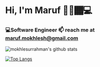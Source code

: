 # Hi, I'm Maruf 👋🏾🏾‍💻

<!--
**mokhlesurrahman/mokhlesurrahman** is a ✨ _special_ ✨ repository because its `README.md` (this file) appears on your GitHub profile.

Here are some ideas to get you started:

- 🔭 I’m currently working on ...
- 🌱 I’m currently learning DeeP Learning
- 👯 I’m looking to collaborate on ...
- 🤔 I’m looking for help with ...
- 💬 Ask me about ...
- 📫 How to reach me: ...
- 😄 Pronouns: ...
- ⚡ Fun fact: ...
-->

### 💻Software Engineer 📫 reach me at maruf.mokhlesh@gmail.com

![mokhlesurrahman's github stats](https://github-readme-stats.vercel.app/api?username=mokhlesurrahman&count_private=true)

[![Top Langs](https://github-readme-stats.vercel.app/api/top-langs/?username=mokhlesurrahman)](https://github.com/mokhlesurrahman/github-readme-stats)
